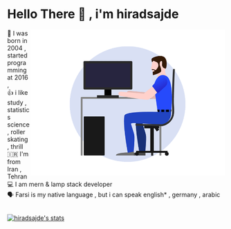 # Hello There 👋 , i'm hiradsajde 
<img src="https://github.com/hiradsajde/hiradsajde/blob/main/public/images/devguy3.gif?raw=true" alt="Developer image" align="right" width="450px"/>
<div align="left">
  🎂 I was born in 2004 , started programming at 2016 , <br/>
  👍 i like study , statistics science , roller skating , thrill<br/>
  🇮🇷 I'm from Iran , Tehran <br/>
  💻 I am mern & lamp stack developer <br/>
  🗣 Farsi is my native language , but i can speak english* , germany , arabic</br></br>
</div>

[![hiradsajde's stats](https://github-readme-stats.vercel.app/api?username=hiradsajde)](https://github.com/hiradsajde)

